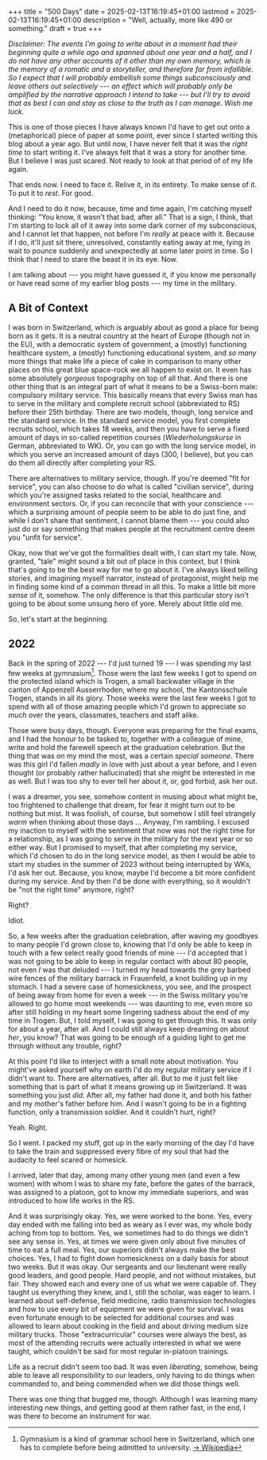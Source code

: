 +++
title = "500 Days"
date = 2025-02-13T16:19:45+01:00
lastmod = 2025-02-13T16:19:45+01:00
description = "Well, actually, more like 490 or something."
draft = true
+++

_Disclaimer: The events I'm going to write about in a moment had their beginning
quite a while ago and spanned about one year and a half, and I do not have any
other accounts of it other than my own memory, which is the memory of a romatic
and a storyteller, and therefore _far from_ infallible. So I expect that I will
probably embellish some things subconsciously and leave others out selectively
--- an effect which will probably only be amplified by the narrative approach I
intend to take --- but I'll try to avoid that as best I can and stay as close to
the truth as I can manage. Wish me luck._

This is one of those pieces I have always known I'd have to get out onto a
(metaphorical) piece of paper at some point, ever since I started writing this
blog about a year ago. But until now, I have never felt that it was the _right
time_ to start writing it. I've always felt that it was a story for another
time. But I believe I was just scared. Not ready to look at that period of of my
life again.

That ends now. I need to face it. Relive it, in its entirety. To make sense of
it. To put it to _rest_. For good.

And I need to do it now, because, time and time again, I'm catching myself
thinking: "You know, it wasn't that bad, after all." That is a sign, I think,
that I'm starting to lock all of it away into some dark corner of my
subconscious, and I cannot let that happen, not before I'm _really_ at peace
with it. Because if I do, it'll just sit there, unresolved, constantly eating
away at me, lying in wait to pounce suddenly and unexpectedly at some later
point in time. So I think that I need to stare the beast it in its eye. Now.

I am talking about --- you might have guessed it, if you know me personally or
have read some of my earlier blog posts --- my time in the military.

## A Bit of Context

I was born in Switzerland, which is arguably about as good a place for being
born as it gets. It is a neutral country at the heart of Europe (though not in
the EU), with a democratic system of government, a (mostly) functioning
healthcare system, a (mostly) functioning educational system, and _so many_ more
things that make life a piece of cake in comparison to many other places on this
great blue space-rock we all happen to exist on. It even has some absolutely
_gorgeous_ topography on top of all that. And there is one other thing that is
an integral part of what it means to be a Swiss-born male: compulsory military
service. This basically means that every Swiss man has to serve in the military
and complete recruit school (abbreviated to RS) before their 25th birthday.
There are two models, though, long service and the standard service. In the
standard service model, you first complete recruits school, which takes 18
weeks, and then you have to serve a fixed amount of days in so-called repetition
courses (_Wiederholungskurse_ in German, abbreviated to WK). Or, you can go with
the long service model, in which you serve an increased amount of days (300, I
believe), but you can do them all directly after completing your RS. 

There are alternatives to military service, though. If you're deemed "fit for
service", you can also choose to do what is called "civilian service", during
which you're assigned tasks related to the social, healthcare and environment
sectors. Or, if you can reconcile that with your conscience --- which a
surprising amount of people seem to be able to do just fine, and while I don't
share that sentiment, I cannot blame them --- you could also just do or say
something that makes people at the recruitment centre deem you "unfit for
service".

Okay, now that we've got the formalities dealt with, I can start my tale. Now,
granted, "tale" might sound a bit out of place in this context, but I think
that's going to be the best way for me to go about it. I've always liked telling
stories, and imagining myself narrator, instead of protagonist, might help me in
finding some kind of a common thread in all this. To make a little bit more
_sense_ of it, somehow. The only difference is that this particular story isn't
going to be about some unsung hero of yore. Merely about little old me.

So, let's start at the beginning.

## 2022

Back in the spring of 2022 --- I'd just turned 19 --- I was spending my last few
weeks at gymnasium[^1]. Those were the last few weeks I got to spend on the
protected island which is Trogen, a small backwater village in the canton of
Appenzell Ausserrhoden, where my school, the Kantonsschule Trogen, stands in all
its glory. Those weeks were the last few weeks I got to spend with all of those
amazing people which I'd grown to appreciate _so much_ over the years,
classmates, teachers and staff alike.

Those were busy days, though. Everyone was preparing for the final exams, and I
had the honour to be tasked to, together with a colleague of mine, write and
hold the farewell speech at the graduation celebration. But the thing that was
on my mind the most, was a certain _special someone_. There was this girl I'd
fallen _madly_ in love with just about a year before, and I even thought (or
probably rather hallucinated) that she might be interested in me as well. But I
was too shy to ever tell her about it, or, god forbid, ask her out.

I was a dreamer, you see, somehow content in musing about what might be, too
frightened to challenge that dream, for fear it might turn out to be nothing but
mist. It was foolish, of course, but somehow I still feel strangely _warm_ when
thinking about those days ... Anyway, I'm rambling. I excused my inaction to
myself with the sentiment that now was not the right time for a relationship, as
I was going to serve in the military for the next year or so either way. But I
promised to myself, that after completing my service, which I'd chosen to do in
the long service model, as then I would be able to start my studies in the
summer of 2023 without being interrupted by WKs, I'd ask her out. Because, you
know, maybe I'd become a bit more confident during my service. And by then I'd
be done with everything, so it wouldn't be "not the right time" anymore, right?

[^1]: Gymnasium is a kind of grammar school here in Switzerland, which one has
    to complete before being admitted to university. [&rarr;
    Wikipedia](https://en.wikipedia.org/wiki/Gymnasium_(school)#Switzerland)

Right?

Idiot.

So, a few weeks after the graduation celebration, after waving my goodbyes to
many people I'd grown close to, knowing that I'd only be able to keep in touch
with a few select really good friends of mine --- I'd accepted that I was not
going to be able to keep in regular contact with about 80 people, not even _I_
was that deluded --- I turned my head towards the grey barbed wire fences of the
military barrack in Frauenfeld, a knot building up in my stomach. I had a severe
case of homesickness, you see, and the prospect of being away from home for even
a week --- in the Swiss military you're allowed to go home most weekends --- was
daunting to me, even more so after still holding in my heart some lingering
sadness about the end of my time in Trogen. But, I told myself, I was going to
get through this. It was only for about a year, after all. And I could still
always keep dreaming on about _her_, you know? That was going to be enough of a
guiding light to get me through without any trouble, right?

At this point I'd like to interject with a small note about motivation. You
might've asked yourself why on earth I'd do my regular military service if I
didn't want to. There are alternatives, after all. But to me it just felt like
something that is part of what it means growing up in Switzerland. It was
something you just _did_. After all, my father had done it, and both his father
and my mother's father before him. And I wasn't going to be in a fighting
function, only a transmission soldier. And it couldn't hurt, right?

Yeah. Right.

So I went. I packed my stuff, got up in the early morning of the day I'd have to
take the train and suppressed every fibre of my soul that had the audacity to
feel scared or homesick.

I arrived, later that day, among many other young men (and even a few women)
with whom I was to share my fate, before the gates of the barrack, was assigned
to a platoon, got to know my immediate superiors, and was introduced to how life
works in the RS.

And it was surprisingly okay. Yes, we were worked to the bone. Yes, every day
ended with me falling into bed as weary as I ever was, my whole body aching from
top to bottom. Yes, we sometimes had to do things we didn't see any sense in.
Yes, at times we were given only about five minutes of time to eat a full meal.
Yes, our superiors didn't always make the best choices. Yes, I had to fight down
homesickness on a daily basis for about two weeks. But it was okay. Our
sergeants and our lieutenant were really good leaders, and good people. Hard
people, and not without mistakes, but fair. They showed each and every one of us
what we were capable of. They taught us everything they knew, and I, still the
scholar, was eager to learn. I learned about self-defense, field medicine, radio
transmission technologies and how to use every bit of equipment we were given
for survival. I was even fortunate enough to be selected for additional courses
and was allowed to learn about cooking in the field and about driving medium
size military trucks. Those "extracurricular" courses were always the best, as
most of the attending recruits were actually interested in what we were taught,
which couldn't be said for most regular in-platoon trainings.

Life as a recruit didn't seem too bad. It was even _liberating_, somehow, being
able to leave all responsibility to our leaders, only having to do things when
commanded to, and being commended when we did those things well.

There was one thing that bugged me, though. Although I was learning many
interesting new things, and getting good at them rather fast, in the end, I was there to become an
instrument for war.
